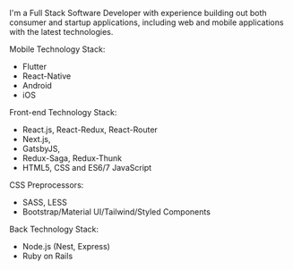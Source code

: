 I'm a Full Stack Software Developer with experience building out both consumer and startup applications, including web and mobile applications with the latest technologies.

Mobile Technology Stack:
* Flutter
* React-Native
* Android
* iOS 

Front-end Technology Stack:
* React.js, React-Redux, React-Router
* Next.js,
* GatsbyJS,
* Redux-Saga, Redux-Thunk
* HTML5, CSS and ES6/7 JavaScript

CSS Preprocessors: 
* SASS, LESS
* Bootstrap/Material UI/Tailwind/Styled Components

Back Technology Stack:
* Node.js (Nest, Express)
* Ruby on Rails


<!--
**bilawal-liaqat/bilawal-liaqat** is a ✨ _special_ ✨ repository because its `README.md` (this file) appears on your GitHub profile.

Here are some ideas to get you started:

- 🔭 I’m currently working on ...
- 🌱 I’m currently learning ...
- 👯 I’m looking to collaborate on ...
- 🤔 I’m looking for help with ...
- 💬 Ask me about ...
- 📫 How to reach me: ...
- 😄 Pronouns: ...
- ⚡ Fun fact: ...
-->
